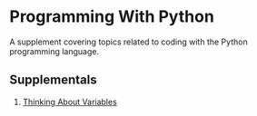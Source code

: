 # Programming With Python

A supplement covering topics related to coding with the Python programming language.

## Supplementals

1. [Thinking About Variables](thinking-about-variables.md)
